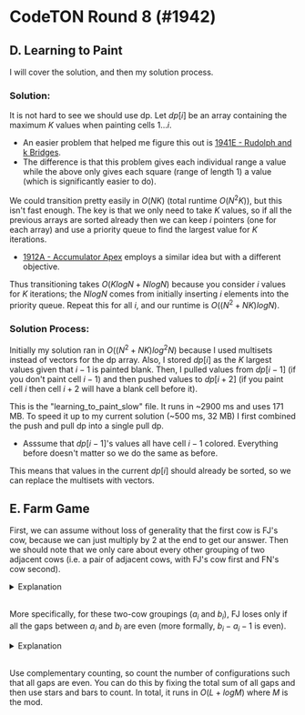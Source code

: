 # CodeTON Round 8 (#1942)


## D. Learning to Paint
I will cover the solution, and then my solution process.

### Solution:
It is not hard to see we should use dp. Let $dp[i]$ be an array containing the maximum $K$ values when painting cells $1...i$.
 - An easier problem that helped me figure this out is [1941E - Rudolph and k Bridges](https://codeforces.com/problemset/problem/1941/E).
 - The difference is that this problem gives each individual range a value while the above only gives each square (range of length $1$) a value (which is significantly easier to do).

We could transition pretty easily in $O(NK)$ (total runtime $O(N^2K))$, but this isn't fast enough.
The key is that we only need to take $K$ values, so if all the previous arrays are sorted already then we can keep $i$ pointers (one for each array) and use a priority queue to find the largest value for $K$ iterations.
 - [1912A - Accumulator Apex](https://codeforces.com/problemset/problem/1912/A) employs a similar idea but with a different objective.

Thus transitioning takes $O(KlogN+NlogN)$ because you consider $i$ values for $K$ iterations; the $NlogN$ comes from initially inserting $i$ elements into the priority queue.
Repeat this for all $i$, and our runtime is $O((N^2+NK)logN)$.

### Solution Process:
Initially my solution ran in $O((N^2+NK)log^2N)$ because I used multisets instead of vectors for the dp array.
Also, I stored $dp[i]$ as the $K$ largest values given that $i-1$ is painted blank.
Then, I pulled values from $dp[i-1]$ (if you don't paint cell $i-1$) and then pushed values to $dp[i+2]$ (if you paint cell $i$ then cell $i+2$ will have a blank cell before it).

This is the "learning_to_paint_slow" file. It runs in ~$2900$ ms and uses $171$ MB.
To speed it up to my current solution (~$500$ ms, $32$ MB) I first combined the push and pull dp into a single pull dp.
 - Asssume that $dp[i-1]$'s values all have cell $i-1$ colored. Everything before doesn't matter so we do the same as before.

This means that values in the current $dp[i]$ should already be sorted, so we can replace the multisets with vectors.

## E. Farm Game
First, we can assume without loss of generality that the first cow is FJ's cow, because we can just multiply by $2$ at the end to get our answer. Then we should note that we only care about every other grouping of two adjacent cows (i.e. a pair of adjacent cows, with FJ's cow first and FN's cow second).

<details close><summary>Explanation</summary>
Assume there are only four cows. Then the only condition for FN to win is if his first cow traps FJ's first cow (on the border), and his second cow traps FJ's second cow. So we only care about the relationships between FJ and FN's first cows, and FJ and FN's second cows.
</details><br>

More specifically, for these two-cow groupings ($a_i$ and $b_i$), FJ loses only if all the gaps between $a_i$ and $b_i$ are even (more formally, $b_i-a_i-1$ is even).

<details close><summary>Explanation</summary>
Reduce down to one pair of cows. Then FJ wins if the gap is odd and loses if the gap is even. When generalizing this, note that FJ wins if all gaps are even after his first move. So FJ on his first move can choose only to move the cows with odd gaps, thus ensuring that after this move all gaps are even. If all gaps are even to begin with, then FJ is forced to move cows to create an odd gap, so he will never win.
</details><br>

Use complementary counting, so count the number of configurations such that all gaps are even. You can do this by fixing the total sum of all gaps and then use stars and bars to count. In total, it runs in $O(L+logM)$ where $M$ is the mod.